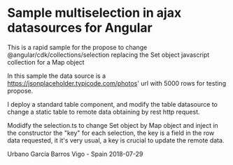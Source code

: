 # Sample multiselection in ajax datasources for Angular
This is a rapid sample for the propose to change @angular/cdk/collections/selection replacing the Set object javascript collection for a Map object

In this sample the data source is a https://jsonplaceholder.typicode.com/photos' url with 5000 rows for testing propose.

I deploy a standard table component, and modify the table datasource to change a static table to remote data obtaining by rest http request.

Modidfy the selection.ts to change Set object by Map object and inject in the constructor the "key" for each selection, the key is a field in the row data requested, it it's very usual, a key is crucial to update the remote data.

Urbano García Barros
Vigo - Spain 
2018-07-29
